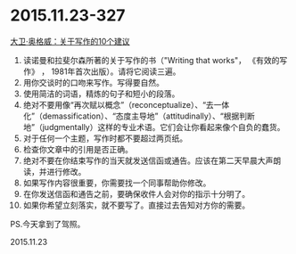 2015.11.23-327
==============
[大卫·奥格威：关于写作的10个建议](http://mp.weixin.qq.com/s?__biz=MjM5NDIzMzU4MA==&mid=400693954&idx=2&sn=1934b1c8f75533c07a11d29377dcbb6d&scene=1&srcid=1126ptpOeuVdmJI02wuzQjfn#rd)

1. 读诺曼和拉斐尔森所著的关于写作的书（"Writing that works"， 《有效的写作》 ， 1981年首次出版）。请将它阅读三遍。
2. 用你交谈时的口吻来写作。写得要自然。
3. 使用简洁的词语，精炼的句子和短小的段落。
4. 绝对不要用像“再次赋以概念”（reconceptualize）、“去一体化”（demassification）、“态度主导地”（attitudinally）、“根据判断地”（judgmentally）这样的专业术语。它们会让你看起来像个自负的蠢货。
5. 对于任何一个主题，写作时都不要超过两页纸。
6. 检查你文章中的引用是否正确。
7. 绝对不要在你结束写作的当天就发送信函或通告。应该在第二天早晨大声朗读，并进行修改。
8. 如果写作内容很重要，你需要找一个同事帮助你修改。
9. 在你发送信函和通告之前，要确保收件人会对你的指示十分明了。
10. 如果你希望立刻落实，就不要写了。直接过去告知对方你的需要。

PS.今天拿到了驾照。

2015.11.23